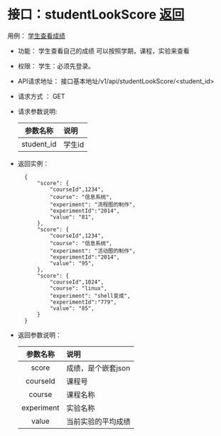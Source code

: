 <!-- markdownlint-disable MD033-->
<!-- 禁止MD033类型的警告 https://www.npmjs.com/package/markdownlint -->

# 接口：studentLookScore  [返回](../README.md)
用例： [学生查看成绩](../用例/学生查看成绩.md)

- 功能：
   学生查看自己的成绩
   可以按照学期，课程，实验来查看

- 权限：
    学生：必须先登录。

- API请求地址：
    接口基本地址/v1/api/studentLookScore/<student_id>

- 请求方式 ：
    GET

- 请求参数说明:

  |参数名称|说明|
  |:---------:|:--------------------------------------------------------|
  |student_id|学生id|

- 返回实例：

        {
            "score": {
                "courseId",1234",
                "course": "信息系统",
                "experiment": "流程图的制作",
                "experimentId":"2014",
                "value": "81",
            },
            "score": {
                "courseId",1234",
                "course": "信息系统",
                "experiment": "活动图的制作",
                "experimentId":"2014",
                "value": "95",
            },
            "score": {
                "courseId",1024",
                "course": "linux",
                "experiment": "shell变成",
                "experimentId":"779",
                "value": "85",
            }
        }

- 返回参数说明：

  |参数名称|说明|
  |:---------:|:-------------|
  |score|成绩，是个嵌套json|
  |courseId|课程号|
  |course|课程名称|
  |experiment|实验名称|
  |value|当前实验的平均成绩|
